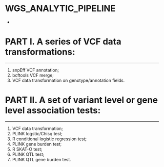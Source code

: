 # WGS_ANALYTIC_PIPELINE 
-

# PART I. A series of VCF data transformations:
-------------
1. snpEff VCF annotation;
2. bcftools VCF merge;
3. VCF data transformation on genotype/annotation fields.

# PART II. A set of variant level or gene level association tests:
-------------
1. VCF data transformation;
2. PLINK logstic/Chisq test;
3. R conditional logistic regression test;
4. PLINK gene burden test;
5. R SKAT-O test;
6. PLINK QTL test;
7. PLINK QTL gene burden test.
